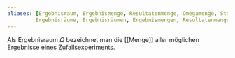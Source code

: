 ```yaml
---
aliases: [Ergebnisraum, Ergebnismenge, Resultatenmenge, Omegamenge, Stichproberaum,
		 Ergebnisräume, Ergebnisräumen, Ergebnismengen, Resultatenmengen, Omegamengen, Stichproberäume]
---
```


Als Ergebnisraum $\Omega$ bezeichnet man die [[Menge]] aller möglichen Ergebnisse eines Zufallsexperiments. 
